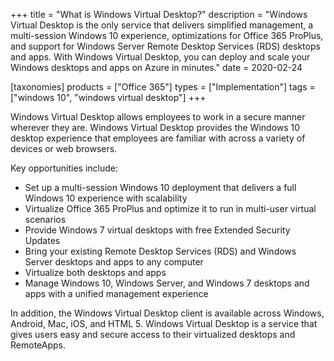 +++
title = "What is Windows Virtual Desktop?"
description = "Windows Virtual Desktop is the only service that delivers simplified management, a multi-session Windows 10 experience, optimizations for Office 365 ProPlus, and support for Windows Server Remote Desktop Services (RDS) desktops and apps. With Windows Virtual Desktop, you can deploy and scale your Windows desktops and apps on Azure in minutes."
date = 2020-02-24

[taxonomies]
products = ["Office 365"]
types = ["Implementation"]
tags = ["windows 10", "windows virtual desktop"]
+++

Windows Virtual Desktop allows employees to work in a secure manner
wherever they are. Windows Virtual Desktop provides the Windows 10
desktop experience that employees are familiar with across a variety of
devices or web browsers.

Key opportunities include:

-   Set up a multi-session Windows 10 deployment that delivers a full
    Windows 10 experience with scalability
-   Virtualize Office 365 ProPlus and optimize it to run in multi-user
    virtual scenarios
-   Provide Windows 7 virtual desktops with free Extended Security
    Updates
-   Bring your existing Remote Desktop Services (RDS) and
    Windows Server desktops and apps to any computer
-   Virtualize both desktops and apps
-   Manage Windows 10, Windows Server, and Windows 7 desktops and apps
    with a unified management experience

In addition, the Windows Virtual Desktop client is available across
Windows, Android, Mac, iOS, and HTML 5. Windows Virtual Desktop
is a service that gives users easy and secure access to their
virtualized desktops and RemoteApps.
